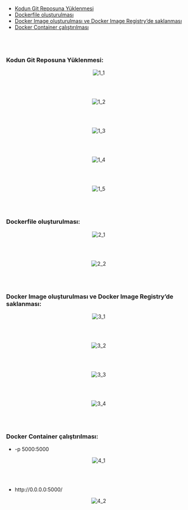 <ul>
    <li><a href="#bolum1">Kodun Git Reposuna Yüklenmesi</a></li>
    <li><a href="#bolum2">Dockerfile oluşturulması</a></li>
    <li><a href="#bolum3">Docker Image oluşturulması ve Docker Image Registry’de saklanması</a></li>
    <li><a href="#bolum4">Docker Container çalıştırılması</a></li>
</ul><br><br>


<h3 id="bolum1">Kodun Git Reposuna Yüklenmesi:</h3>

<p align="center">
    <img src="https://github.com/adnanmeteoge/akademi-2023/blob/main/Screenshots/1_1.png" alt="1_1" style="max-width:200%;height: auto;">
</p><br><br>

 
<p align="center">
    <img src="https://github.com/adnanmeteoge/akademi-2023/blob/main/Screenshots/1_2.png" alt="1_2" style="max-width:200%;height: auto;">
</p><br><br>


<p align="center">
    <img src="https://github.com/adnanmeteoge/akademi-2023/blob/main/Screenshots/1_3.png" alt="1_3" style="max-width:200%;height: auto;">
</p><br><br>

 
<p align="center">
    <img src="https://github.com/adnanmeteoge/akademi-2023/blob/main/Screenshots/1_4.png" alt="1_4" style="max-width:200%;height: auto;">
</p><br><br>


<p align="center">
    <img src="https://github.com/adnanmeteoge/akademi-2023/blob/main/Screenshots/1_5.png" alt="1_5" style="max-width:200%;height: auto;">
</p><br><br>

<h3 id="bolum2">Dockerfile oluşturulması:</h3>


<p align="center">
    <img src="https://github.com/adnanmeteoge/akademi-2023/blob/main/Screenshots/2_1.png" alt="2_1" style="max-width:200%;height: auto;">
</p><br><br>


<p align="center">
    <img src="https://github.com/adnanmeteoge/akademi-2023/blob/main/Screenshots/2_2.png" alt="2_2" style="max-width:200%;height: auto;">
</p><br><br>

<h3 id="bolum3">Docker Image oluşturulması ve Docker Image Registry’de saklanması:</h3>


<p align="center">
    <img src="https://github.com/adnanmeteoge/akademi-2023/blob/main/Screenshots/3_1.png" alt="3_1" style="max-width:200%;height: auto;">
</p><br><br>


<p align="center">
    <img src="https://github.com/adnanmeteoge/akademi-2023/blob/main/Screenshots/3_2.png" alt="3_2" style="max-width:200%;height: auto;">
</p><br><br>


<p align="center">
    <img src="https://github.com/adnanmeteoge/akademi-2023/blob/main/Screenshots/3_3.png" alt="3_3" style="max-width:200%;height: auto;">
</p><br><br>



<p align="center">
    <img src="https://github.com/adnanmeteoge/akademi-2023/blob/main/Screenshots/3_4.png" alt="3_4" style="max-width:200%;height: auto;">
</p><br><br>

<h3 id="bolum4">Docker Container çalıştırılması:</h3>

<ul>
    <li>-p 5000:5000</li>
</ul>
<p align="center">
    <img src="https://github.com/adnanmeteoge/akademi-2023/blob/main/Screenshots/4_1.png" alt="4_1" style="max-width:200%;height: auto;">
</p><br><br>

<ul>
    <li>http://0.0.0.0:5000/</li>
</ul>
<p align="center">
    <img src="https://github.com/adnanmeteoge/akademi-2023/blob/main/Screenshots/4_2.png" alt="4_2" style="max-width:200%;height: auto;">
</p>


